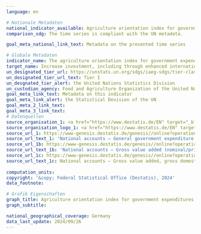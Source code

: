 ```yaml
---
language: en    

# Nationale Metadaten    
national_indicator_available: Agriculture orientation index for government expenditures    
comparison_sdg: The time series is compliant with the UN metadata.    

goal_meta_national_link_text: Metadata on the presented time series    

# Globale Metadaten    
indicator_name: The agriculture orientation index for government expenditures    
target_name: Increase investment, including through enhanced international cooperation, in rural infrastructure, agricultural research and extension services, technology development and plant and livestock gene banks in order to enhance agricultural productive capacity in developing countries, in particular least developed countries    
un_designated_tier_url: https://unstats.un.org/sdgs/iaeg-sdgs/tier-classification/    
un_designated_tier_url_text: Tier I    
un_desgnated_tier_alert: the United Nations Statistics Division    
un_custodian_agency: Food and Agriculture Organization of the United Nations (FAO)    
goal_meta_link_text: Metadata on this indicator    
goal_meta_link_alert: the Statistical Devision of the UN    
goal_meta_2_link_text:     
goal_meta_3_link_text:         
# Datenquellen
source_organisation_1: <a href="https://www.destatis.de/EN" target="_blank"> Federal Statistical Office (Destatis) </a>
source_organisation_logo_1: <a href="https://www.destatis.de/EN" target="_blank"><img src="https://sdg-indikatoren.de/public/OrgImgEn/destatis.png" alt="Logo destatis" style="height:60px; width:148px"/></a>
source_url_1: https://www-genesis.destatis.de/genesis//online?operation=table&code=81000-0413&bypass=true&language=en
source_url_text_1: 'National accounts – General government expenditure: functions of government (COFOG) – GENESIS online 81000-0413'
source_url_1b: https://www-genesis.destatis.de/genesis//online?operation=table&code=81000-0013&bypass=true&language=en
source_url_text_1b: 'National accounts – Gross value added (nominal/price-adjusted): industries – GENESIS online 81000-0013'
source_url_1c: https://www-genesis.destatis.de/genesis//online?operation=table&code=81000-0001&bypass=true&language=en
source_url_text_1c: National accounts – Gross value added, gross domestic product (nominal/price-adjusted) – GENESIS online 81000-0001
    
computation_units:     
copyright: '&copy; Federal Statistical Office (Destatis), 2024'    
data_footnote:     

# Grafik Eigenschaften    
graph_title: Agriculture orientation index for government expenditures
graph_subtitle:     

national_geographical_coverage: Germany    
data_last_update: 2024/09/26    
---
```


<span></span>